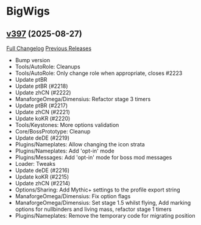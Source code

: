 # BigWigs

## [v397](https://github.com/BigWigsMods/BigWigs/tree/v397) (2025-08-27)
[Full Changelog](https://github.com/BigWigsMods/BigWigs/compare/v396.6...v397) [Previous Releases](https://github.com/BigWigsMods/BigWigs/releases)

- Bump version  
- Tools/AutoRole: Cleanups  
- Tools/AutoRole: Only change role when appropriate, closes #2223  
- Update ptBR  
- Update ptBR (#2218)  
- Update zhCN (#2222)  
- ManaforgeOmega/Dimensius: Refactor stage 3 timers  
- Update ptBR (#2217)  
- Update zhCN (#2221)  
- Update koKR (#2220)  
- Tools/Keystones: More options validation  
- Core/BossPrototype: Cleanup  
- Update deDE (#2219)  
- Plugins/Nameplates: Allow changing the icon strata  
- Plugins/Nameplates: Add 'opt-in' mode  
- Plugins/Messages: Add 'opt-in' mode for boss mod messages  
- Loader: Tweaks  
- Update deDE (#2216)  
- Update koKR (#2215)  
- Update zhCN (#2214)  
- Options/Sharing: Add Mythic+ settings to the profile export string  
- ManaforgeOmega/Dimensius: Fix option flags  
- ManaforgeOmega/Dimensius: Set stage 1.5 whilst flying, Add marking options for nullbinders and living mass, refactor stage 1 timers  
- Plugins/Nameplates: Remove the temporary code for migrating position  
